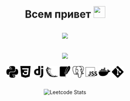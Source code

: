 <h1 align="center">Всем привет
    <img src="https://github.com/blackcater/blackcater/raw/main/images/Hi.gif" height="32" width="32">
</h1>


<h2 align="center">
    <img src="https://readme-typing-svg.herokuapp.com?color=%2336BCF7&lines=Я+Python+backend+разрабочик">
</h2>
<br>
<div align="center">
    <img src="https://github-readme-stats.vercel.app/api/top-langs/?username=Alset-Nikolas&hide_progress=true&theme=dark"/>
</div>
<br>
<div align="center">
    <img align=top src="./static/img/python.svg" height="32"/>
    <img align=top src="./static/img/css3.svg" height="32"/>
    <img align=top src="./static/img/django.svg" height="32"/>
    <img align=top src="./static/img/flask.svg" height="32"/>
    <img align=top src="./static/img/sqlite.svg" height="32"/>
    <img align=top src="./static/img/postgresql.svg" height="32"/>
    <img align=top src="./static/img/jss.svg" height="32"/>
    <img align=top src="./static/img/docker.svg" height="32"/>
    <img align=top src="./static/img/git.svg" height="32"/>
<div>
    
    
<br>
    
![Leetcode Stats](https://leetcard.jacoblin.cool/Alset-Nikolas?theme=dark)

<!--
**Alset-Nikolas/Alset-Nikolas** is a ✨ _special_ ✨ repository because its `README.md` (this file) appears on your GitHub profile.

Here are some ideas to get you started:

- 🔭 I’m currently working on ...
- 🌱 I’m currently learning ...
- 👯 I’m looking to collaborate on ...
- 🤔 I’m looking for help with ...
- 💬 Ask me about ...
- 📫 How to reach me: ...
- 😄 Pronouns: ...
- ⚡ Fun fact: ...
-->
